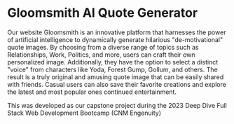 # Gloomsmith AI Quote Generator
Our website Gloomsmith is an innovative platform that harnesses the power of artificial intelligence to dynamically generate hilarious "de-motivational" quote images. By choosing from a diverse range of topics such as Relationships, Work, Politics, and more, users can craft their own personalized image. Additionally, they have the option to select a distinct "voice" from characters like Yoda, Forest Gump, Gollum, and others. The result is a truly original and amusing quote image that can be easily shared with friends. Casual users can also save their favorite creations and explore the latest and most popular ones continued entertainment.

This was developed as our capstone project during the 2023 Deep Dive Full Stack Web Development Bootcamp (CNM Engenuity)
